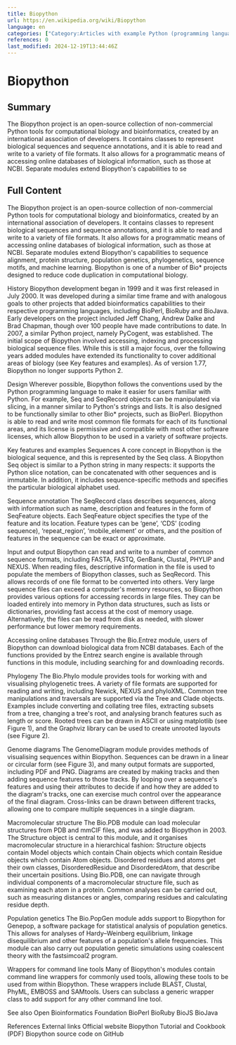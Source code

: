 ```yaml
---
title: Biopython
url: https://en.wikipedia.org/wiki/Biopython
language: en
categories: ["Category:Articles with example Python (programming language) code", "Category:Articles with short description", "Category:Bioinformatics software", "Category:Computational science", "Category:Free bioinformatics software", "Category:Module:Wd reference errors", "Category:Official website different in Wikidata and Wikipedia", "Category:Python (programming language) scientific libraries", "Category:Short description is different from Wikidata"]
references: 0
last_modified: 2024-12-19T13:44:46Z
---
```


# Biopython

## Summary

The Biopython project is an open-source collection of non-commercial Python tools for computational biology and bioinformatics, created by an international association of developers. It contains classes to represent biological sequences and sequence annotations, and it is able to read and write to a variety of file formats. It also allows for a programmatic means of accessing online databases of biological information, such as those at NCBI. Separate modules extend Biopython's capabilities to se

## Full Content

The Biopython project is an open-source collection of non-commercial Python tools for computational biology and bioinformatics, created by an international association of developers. It contains classes to represent biological sequences and sequence annotations, and it is able to read and write to a variety of file formats. It also allows for a programmatic means of accessing online databases of biological information, such as those at NCBI. Separate modules extend Biopython's capabilities to sequence alignment, protein structure, population genetics, phylogenetics, sequence motifs, and machine learning. Biopython is one of a number of Bio* projects designed to reduce code duplication in computational biology.

History
Biopython development began in 1999 and it was first released in July 2000. It was developed during a similar time frame and with analogous goals to other projects that added bioinformatics capabilities to their respective programming languages, including BioPerl, BioRuby and BioJava. Early developers on the project included Jeff Chang, Andrew Dalke and Brad Chapman, though over 100 people have made contributions to date. In 2007, a similar Python project, namely PyCogent, was established.
The initial scope of Biopython involved accessing, indexing and processing biological sequence files. While this is still a major focus, over the following years added modules have extended its functionality to cover additional areas of biology (see Key features and examples).
As of version 1.77, Biopython no longer supports Python 2.

Design
Wherever possible, Biopython follows the conventions used by the Python programming language to make it easier for users familiar with Python. For example, Seq and SeqRecord objects can be manipulated via slicing, in a manner similar to Python's strings and lists. It is also designed to be functionally similar to other Bio* projects, such as BioPerl.
Biopython is able to read and write most common file formats for each of its functional areas, and its license is permissive and compatible with most other software licenses, which allow Biopython to be used in a variety of software projects.

Key features and examples
Sequences
A core concept in Biopython is the biological sequence, and this is represented by the Seq class.  A Biopython Seq object is similar to a Python string in many respects: it supports the Python slice notation, can be concatenated with other sequences and is immutable. In addition, it includes sequence-specific methods and specifies the particular biological alphabet used.

Sequence annotation
The SeqRecord class describes sequences, along with information such as name, description and features in the form of SeqFeature objects.  Each SeqFeature object specifies the type of the feature and its location. Feature types can be ‘gene’, ‘CDS’ (coding sequence), ‘repeat_region’, ‘mobile_element’ or others, and the position of features in the sequence can be exact or approximate.

Input and output
Biopython can read and write to a number of common sequence formats, including FASTA, FASTQ, GenBank, Clustal, PHYLIP and NEXUS.  When reading files, descriptive information in the file is used to populate the members of Biopython classes, such as SeqRecord.  This allows records of one file format to be converted into others.
Very large sequence files can exceed a computer's memory resources, so Biopython provides various options for accessing records in large files.  They can be loaded entirely into memory in Python data structures, such as lists or dictionaries, providing fast access at the cost of memory usage.  Alternatively, the files can be read from disk as needed, with slower performance but lower memory requirements.

Accessing online databases
Through the Bio.Entrez module, users of Biopython can download biological data from NCBI databases.  Each of the functions provided by the Entrez search engine is available through functions in this module, including searching for and downloading records.

Phylogeny
The Bio.Phylo module provides tools for working with and visualising phylogenetic trees.  A variety of file formats are supported for reading and writing, including Newick, NEXUS and phyloXML.  Common tree manipulations and traversals are supported via the Tree and Clade objects.  Examples include converting and collating tree files, extracting subsets from a tree, changing a tree's root, and analysing branch features such as length or score.
Rooted trees can be drawn in ASCII or using matplotlib (see Figure 1), and the Graphviz library can be used to create unrooted layouts (see Figure 2).

Genome diagrams
The GenomeDiagram module provides methods of visualising sequences within Biopython.  Sequences can be drawn in a linear or circular form (see Figure 3), and many output formats are supported, including PDF and PNG.  Diagrams are created by making tracks and then adding sequence features to those tracks.  By looping over a sequence's features and using their attributes to decide if and how they are added to the diagram's tracks, one can exercise much control over the appearance of the final diagram.  Cross-links can be drawn between different tracks, allowing one to compare multiple sequences in a single diagram.

Macromolecular structure
The Bio.PDB module can load molecular structures from PDB and mmCIF files, and was added to Biopython in 2003.  The Structure object is central to this module, and it organises macromolecular structure in a hierarchical fashion: Structure objects contain Model objects which contain Chain objects which contain Residue objects which contain Atom objects.  Disordered residues and atoms get their own classes, DisorderedResidue and DisorderedAtom, that describe their uncertain positions.
Using Bio.PDB, one can navigate through individual components of a macromolecular structure file, such as examining each atom in a protein.  Common analyses can be carried out, such as measuring distances or angles, comparing residues and calculating residue depth.

Population genetics
The Bio.PopGen module adds support to Biopython for Genepop, a software package for statistical analysis of population genetics.  This allows for analyses of Hardy–Weinberg equilibrium, linkage disequilibrium and other features of a population's allele frequencies.
This module can also carry out population genetic simulations using coalescent theory with the fastsimcoal2 program.

Wrappers for command line tools
Many of Biopython's modules contain command line wrappers for commonly used tools, allowing these tools to be used from within Biopython.  These wrappers include BLAST, Clustal, PhyML, EMBOSS and SAMtools.  Users can subclass a generic wrapper class to add support for any other command line tool.

See also
Open Bioinformatics Foundation
BioPerl
BioRuby
BioJS
BioJava

References
External links
Official website
Biopython Tutorial and Cookbook (PDF)
Biopython source code on GitHub
